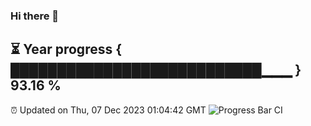 ### Hi there 👋
⏳ Year progress { ███████████████████████████▁▁▁ } 93.16 %
---
⏰ Updated on Thu, 07 Dec 2023 01:04:42 GMT
![Progress Bar CI](https://github.com/liununu/liununu/workflows/Progress%20Bar%20CI/badge.svg)

